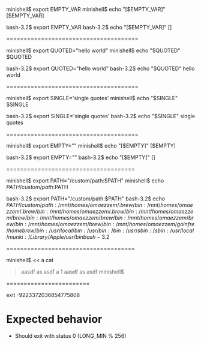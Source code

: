 minishell$ export EMPTY_VAR
minishell$ echo "[$EMPTY_VAR]"
[$EMPTY_VAR]

bash-3.2$ export EMPTY_VAR
bash-3.2$ echo "[$EMPTY_VAR]"
[]

======================================

minishell$ export QUOTED="hello world"
minishell$ echo "$QUOTED"
$QUOTED

bash-3.2$ export QUOTED="hello world"
bash-3.2$ echo "$QUOTED"
hello world

======================================

minishell$ export SINGLE='single quotes'
minishell$ echo "$SINGLE"
$SINGLE

bash-3.2$ export SINGLE='single quotes'
bash-3.2$ echo "$SINGLE"
single quotes

======================================

minishell$ export EMPTY=""
minishell$ echo "[$EMPTY]"
[$EMPTY]

bash-3.2$ export EMPTY=""
bash-3.2$ echo "[$EMPTY]"
[]

=====================================

minishell$ export PATH="/custom/path:$PATH"
minishell$ echo $PATH
/custom/path:$PATH

bash-3.2$ export PATH="/custom/path:$PATH"
bash-3.2$ echo $PATH
/custom/path:/mnt/homes/omaezzem/.brew/bin:/mnt/homes/omaezzem/.brew/bin:/mnt/homes/omaezzem/.brew/bin:/mnt/homes/omaezzem/brew/bin:/mnt/homes/omaezzem/brew/bin:/mnt/homes/omaezzem/brew/bin:/mnt/homes/omaezzem/brew/bin:/mnt/homes/omaezzem/goinfre/homebrew/bin:/usr/local/bin:/usr/bin:/bin:/usr/sbin:/sbin:/usr/local/munki:/Library/Apple/usr/bin
bash-3.2$ 

=====================================

minishell$ << a cat
> aasdf
> as
> asdf
> a
1
aasdf
as
asdf
minishell$ 




========================

exit -9223372036854775808

# Expected behavior
- Should exit with status 0 (LONG_MIN % 256)



